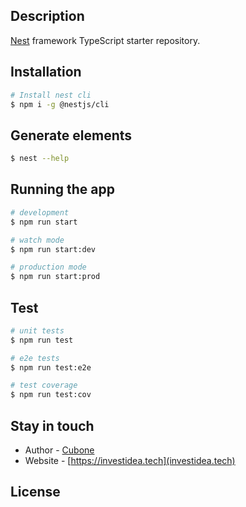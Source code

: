 
## Description

[Nest](https://github.com/nestjs/nest) framework TypeScript starter repository.

## Installation

```bash
# Install nest cli
$ npm i -g @nestjs/cli
```

## Generate elements

```bash
$ nest --help
```

## Running the app

```bash
# development
$ npm run start

# watch mode
$ npm run start:dev

# production mode
$ npm run start:prod
```

## Test

```bash
# unit tests
$ npm run test

# e2e tests
$ npm run test:e2e

# test coverage
$ npm run test:cov
```

## Stay in touch

- Author - [Cubone](https://investidea.tech)
- Website - [https://investidea.tech](investidea.tech)

## License
